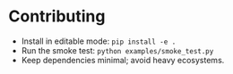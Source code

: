 # Contributing

- Install in editable mode: `pip install -e .`
- Run the smoke test: `python examples/smoke_test.py`
- Keep dependencies minimal; avoid heavy ecosystems.